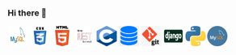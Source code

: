 ### Hi there 👋

<div>
    <img src="download.png" alt="alt text" width="40" height="40">
    <img src="CSS.png" alt="alt text" width="40" height="40">
    <img src="HTML.png" alt="alt text" width="40" height="40">
    <img src="DRF logo.png" alt="alt text" width="40" height="40">
    <img src="c.png" alt="alt text" width="40" height="40">
    <img src="database.png" alt="alt text" width="40" height="40">
    <img src="git.png" alt="alt text" width="40" height="40">
    <img src="django.jpg" alt="alt text" width="40" height="40">
    <img src="python.jpeg" alt="alt text" width="40" height="40">
    <img src="mysql.png" alt="alt text" width="40" height="40">
<div>

<!--
**usamaalzomor/usamaalzomor** is a ✨ _special_ ✨ repository because its `README.md` (this file) appears on your GitHub profile.

Here are some ideas to get you started:

- 🔭 I’m currently working on ...
- 🌱 I’m currently learning ...
- 👯 I’m looking to collaborate on ...
- 🤔 I’m looking for help with ...
- 💬 Ask me about ...
- 📫 How to reach me: ...
- 😄 Pronouns: ...
- ⚡ Fun fact: ...
-->
